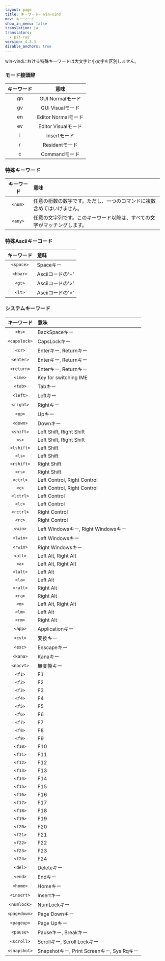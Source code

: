 ```yaml
---
layout: page
title: キーワード- win-vind
nav: キーワード
show_in_menu: false
translation: ja
translators:
  - pit-ray
version: 4.3.3
disable_anchors: true
---
```


win-vindにおける特殊キーワードは大文字と小文字を区別しません。

### モード接頭辞

|キーワード|意味|
|:---:|:---:|
|gn|GUI Normalモード|
|gv|GUI Visualモード|
|en|Editor Normalモード|
|ev|Editor Visualモード|
|i|Insertモード|
|r|Residentモード|
|c|Commandモード|

### 特殊キーワード  

|キーワード|意味|
|:---:|:---|
|`<num>`|任意の桁数の数字です。ただし、一つのコマンドに複数含めてはいけません。|
|`<any>`|任意の文字列です。このキーワード以降は、すべての文字がマッチングします。|


### 特殊Asciiキーコード

|キーワード|意味|
|:---:|:---|
|`<space>`|Spaceキー|
|`<hbar>`|Asciiコードの'-'|
|`<gt>`|Asciiコードの'&gt;'|
|`<lt>`|Asciiコードの'&lt;'|

 
### システムキーワード  

|キーワード|意味|
|:---:|:---|
|`<bs>`|BackSpaceキー|
|`<capslock>`|CapsLockキー|
|`<cr>`|Enterキー, Returnキー|
|`<enter>`|Enterキー, Returnキー|
|`<return>`|Enterキー, Returnキー|
|`<ime>`|Key for switching IME|
|`<tab>`|Tabキー|
|`<left>`|Leftキー|
|`<right>`|Rightキー|
|`<up>`|Upキー|
|`<down>`|Downキー|
|`<shift>`|Left Shift, Right Shift|
|`<s>`|Left Shift, Right Shift|
|`<lshift>`|Left Shift|
|`<ls>`|Left Shift|
|`<rshift>`|Right Shift|
|`<rs>`|Right Shift|
|`<ctrl>`|Left Control, Right Control|
|`<c>`|Left Control, Right Control|
|`<lctrl>`|Left Control|
|`<lc>`|Left Control|
|`<rctrl>`|Right Control|
|`<rc>`|Right Control|
|`<win>`|Left Windowsキー, Right Windowsキー|
|`<lwin>`|Left Windowsキー|
|`<rwin>`|Right Windowsキー|
|`<alt>`|Left Alt, Right Alt|
|`<a>`|Left Alt, Right Alt|
|`<lalt>`|Left Alt|
|`<la>`|Left Alt|
|`<ralt>`|Right Alt|
|`<ra>`|Right Alt|
|`<m>`|Left Alt, Right Alt|
|`<lm>`|Left Alt|
|`<rm>`|Right Alt|
|`<app>`|Applicationキー|
|`<cvt>`|変換キー|
|`<esc>`|Eescapeキー|
|`<kana>`|Kanaキー|
|`<nocvt>`|無変換キー|
|`<f1>`|F1|
|`<f2>`|F2|
|`<f3>`|F3|
|`<f4>`|F4|
|`<f5>`|F5|
|`<f6>`|F6|
|`<f7>`|F7|
|`<f8>`|F8|
|`<f9>`|F9|
|`<f10>`|F10|
|`<f11>`|F11|
|`<f12>`|F12|
|`<f13>`|F13|
|`<f14>`|F14|
|`<f15>`|F15|
|`<f16>`|F16|
|`<f17>`|F17|
|`<f18>`|F18|
|`<f19>`|F19|
|`<f20>`|F20|
|`<f21>`|F21|
|`<f22>`|F22|
|`<f23>`|F23|
|`<f24>`|F24|
|`<del>`|Deleteキー|
|`<end>`|Endキー|
|`<home>`|Homeキー|
|`<insert>`|Insertキー|
|`<numlock>`|NumLockキー|
|`<pagedown>`|Page Downキー|
|`<pageup>`|Page Upキー|
|`<pause>`|Pauseキー, Breakキー|
|`<scroll>`|Scrollキー, Scroll Lockキー|
|`<snapshot>`|Snapshotキー, Print Screenキー, Sys Rqキー|

<br>
<br>
<br>
<br>
